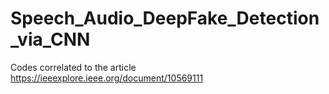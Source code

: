 # Speech_Audio_DeepFake_Detection_via_CNN
Codes correlated to the article https://ieeexplore.ieee.org/document/10569111
